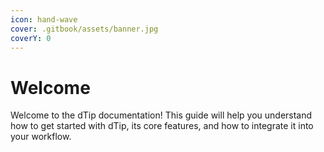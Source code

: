 ```yaml
---
icon: hand-wave
cover: .gitbook/assets/banner.jpg
coverY: 0
---
```


# Welcome

Welcome to the dTip documentation! This guide will help you understand how to get started with dTip, its core features, and how to integrate it into your workflow.
